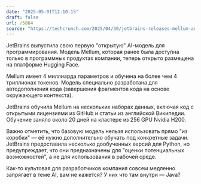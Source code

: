 ```yaml
---
date: "2025-05-01T12:10:15"
draft: false
url: /5864
source: "https://techcrunch.com/2025/04/30/jetbrains-releases-mellum-an-open-ai-coding-model/"
---
```


JetBrains выпустила свою первую "открытую" AI-модель для программирования. Модель Mellum, которая ранее была доступна только в программных продуктах компании, теперь открыто размещена на платформе Hugging Face.

Mellum имеет 4 миллиарда параметров и обучена на более чем 4 триллионах токенов. Модель специально разработана для автодополнения кода (завершения фрагментов кода на основе окружающего контекста).

JetBrains обучила Mellum на нескольких наборах данных, включая код с открытыми лицензиями из GitHub и статьи из английской Википедии. Обучение заняло около 20 дней на кластере из 256 GPU Nvidia H200.

Важно отметить, что базовую модель нельзя использовать прямо "из коробки" — её нужно дополнительно обучать под конкретные задачи. JetBrains предоставила несколько дообученных версий для Python, но предупреждает, что они предназначены для "оценки потенциальных возможностей", а не для использования в рабочей среде.

Как-то культовая для разработчиков компания совсем медленно запрягает в теме AI, вам не кажется? У них что там внутри — Java?